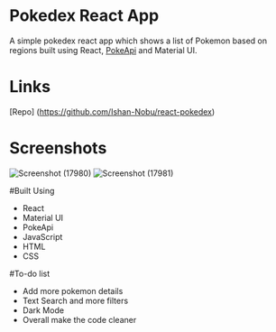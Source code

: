 # Pokedex React App
A simple pokedex react app which shows a list of Pokemon based on regions built using React, [PokeApi](https://pokeapi.co) and Material UI.

# Links
[Repo] (https://github.com/Ishan-Nobu/react-pokedex)

# Screenshots
![Screenshot (17980)](https://github.com/user-attachments/assets/63a8a78d-72dc-427e-8278-4bcb9c4ed77d)
![Screenshot (17981)](https://github.com/user-attachments/assets/b283f6ec-e76b-4ad4-80e6-23204fd6f2b3)

#Built Using
- React
- Material UI
- PokeApi
- JavaScript
- HTML
- CSS

#To-do list
- Add more pokemon details
- Text Search and more filters
- Dark Mode
- Overall make the code cleaner
